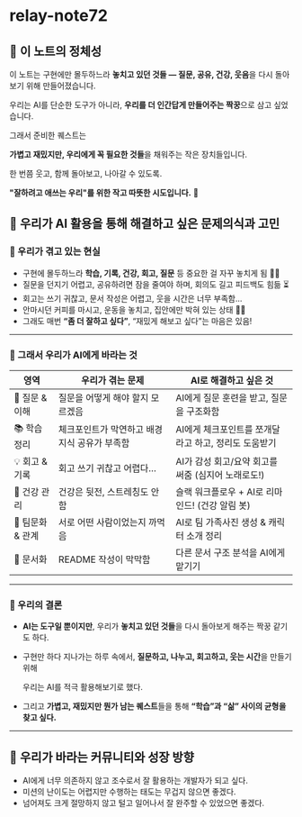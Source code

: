 # relay-note72

## 🧭 이 노트의 정체성

이 노트는 구현에만 몰두하느라 **놓치고 있던 것들 — 질문, 공유, 건강, 웃음**을 다시 돌아보기 위해 만들어졌습니다.

우리는 AI를 단순한 도구가 아니라, **우리를 더 인간답게 만들어주는 짝꿍**으로 삼고 싶었습니다.

그래서 준비한 퀘스트는

**가볍고 재밌지만, 우리에게 꼭 필요한 것들**을 채워주는 작은 장치들입니다.

한 번쯤 웃고, 함께 돌아보고, 나아갈 수 있도록.

**"잘하려고 애쓰는 우리"를 위한 작고 따뜻한 시도입니다.** 🧃

## 🧠 우리가 AI 활용을 통해 해결하고 싶은 문제의식과 고민

### 🤯 우리가 겪고 있는 현실

- 구현에 몰두하느라 **학습, 기록, 건강, 회고, 질문** 등 중요한 걸 자꾸 놓치게 됨 😵‍💫
- 질문을 던지기 어렵고, 공유하려면 잠을 줄여야 하며, 회의도 길고 피드백도 힘듦 ⏳
- 회고는 쓰기 귀찮고, 문서 작성은 어렵고, 웃을 시간은 너무 부족함...
- 안마시던 커피를 마시고, 운동을 놓치고, 집안에만 박혀 있는 상태 🧟‍♂️
- 그래도 매번 **“좀 더 잘하고 싶다”**, “재밌게 해보고 싶다”는 마음은 있음!

---

### 🤖 그래서 우리가 AI에게 바라는 것

| 영역 | 우리가 겪는 문제 | AI로 해결하고 싶은 것 |
| --- | --- | --- |
| 💬 질문 & 이해 | 질문을 어떻게 해야 할지 모르겠음 | AI에게 질문 훈련을 받고, 질문을 구조화함 |
| 📚 학습 정리 | 체크포인트가 막연하고 배경지식 공유가 부족함 | AI에게 체크포인트를 쪼개달라고 하고, 정리도 도움받기 |
| 💡 회고 & 기록 | 회고 쓰기 귀찮고 어렵다… | AI가 감성 회고/요약 회고를 써줌 (심지어 노래로도!) |
| 🧘 건강 관리 | 건강은 뒷전, 스트레칭도 안 함 | 슬랙 워크플로우 + AI로 리마인드! (건강 알림 봇) |
| 🎨 팀문화 & 관계 | 서로 어떤 사람이었는지 까먹음 | AI로 팀 가족사진 생성 & 캐릭터 소개 정리 |
| 📝 문서화 | README 작성이 막막함 | 다른 문서 구조 분석을 AI에게 맡기기 |

---

### 🎯 우리의 결론

- **AI는 도구일 뿐이지만**, 우리가 **놓치고 있던 것들**을 다시 돌아보게 해주는 짝꿍 같기도 하다.
- 구현만 하다 지나가는 하루 속에서, **질문하고, 나누고, 회고하고, 웃는 시간**을 만들기 위해

  우리는 AI를 적극 활용해보기로 했다.

- 그리고 **가볍고, 재밌지만 뭔가 남는 퀘스트**들을 통해 **“학습”과 “삶” 사이의 균형을 찾고 싶다.**

---

## 🎯 우리가 바라는 커뮤니티와 성장 방향

- AI에게 너무 의존하지 않고 조수로서 잘 활용하는 개발자가 되고 싶다.
- 미션의 난이도는 어렵지만 수행하는 태도는 무겁지 않으면 좋겠다.
- 넘어져도 크게 절망하지 않고 털고 일어나서 잘 완주할 수 있었으면 좋겠다.